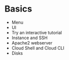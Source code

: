 # Basics

* Menu
* UI
* Try an interactive tutorial
* Instance and SSH
* Apache2 webserver
* Cloud Shell and Cloud CLI
* Disks
